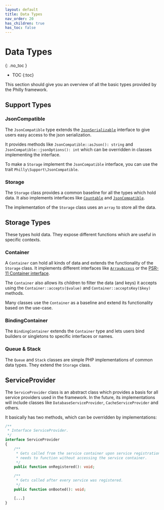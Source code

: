 ```yaml
---
layout: default
title: Data Types
nav_order: 20
has_children: true
has_toc: false
---
```


# Data Types
{: .no_toc }

- TOC
{:toc}

This section should give you an overview of all the basic types provided by the Philly framework.

## Support Types

### JsonCompatible
The `JsonCompatible` type extends the [`JsonSerializable`](https://www.php.net/manual/class.jsonserializable.php) interface to give users easy access to the json serialization.

It provides methods like `JsonCompatible::asJson(): string` and `JsonCompatible::jsonOptions(): int` which can be overridden in classes implementing the interface.

To make a `Storage` implement the `JsonCompatible` interface, you can use the trait `Philly\Support\JsonCompatible`.

### Storage
The `Storage` class provides a common baseline for all the types which hold data.
It also implements interfaces like [`Countable`](https://www.php.net/manual/class.countable.php) and [`JsonCompatible`](#jsoncompatible).

The implementation of the `Storage` class uses an `array` to store all the data.

## Storage Types
These types hold data. They expose different functions which are useful in specific contexts.

### Container
A `Container` can hold all kinds of data and extends the functionality of the `Storage` class.
It implements different interfaces like [`ArrayAccess`](https://www.php.net/manual/class.arrayaccess.php) or the [PSR-11 Container interface](https://www.php-fig.org/psr/psr-11/).

The `Container` also allows its children to filter the data (and keys) it accepts using the `Container::accepts($value)` and `Container::acceptsKey($key)` methods.

Many classes use the `Container` as a baseline and extend its functionality based on the use-case.

### BindingContainer
The `BindingContainer` extends the `Container` type and lets users bind builders or singletons to specific interfaces or names.

### Queue & Stack
The `Queue` and `Stack` classes are simple PHP implementations of common data types.
They extend the `Storage` class.

## ServiceProvider
The `ServiceProvider` class is an abstract class which provides a basis for all service providers used in the framework.
In the future, its implementations will include classes like `DatabaseServiceProvider`, `CacheServiceProvider` and others.

It basically has two methods, which can be overridden by implementations:

```php
/**
 * Interface ServiceProvider.
 */
interface ServiceProvider
{
    /**
     * Gets called from the service container upon service registration. Do every action and initialization your service
     * needs to function without accessing the service container.
     */
    public function onRegistered(): void;

    /**
     * Gets called after every service was registered.
     */
    public function onBooted(): void;

    [...]
}
```
